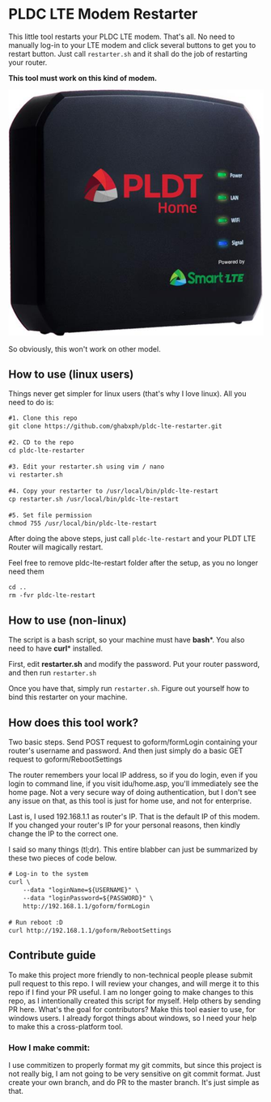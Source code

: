 # PLDC LTE Modem Restarter

This little tool restarts your PLDC LTE modem. That's all.
No need to manually log-in to your LTE modem and click
several buttons to get you to restart button. Just call
`restarter.sh` and it shall do the job of restarting your
router.

**This tool must work on this kind of modem.**

![pldc.jpg](pldc.jpg)


So obviously, this won't work on other model.

## How to use (linux users)
Things never get simpler for linux users (that's why I
love linux). All you need to do is:
```
#1. Clone this repo
git clone https://github.com/ghabxph/pldc-lte-restarter.git

#2. CD to the repo
cd pldc-lte-restarter

#3. Edit your restarter.sh using vim / nano
vi restarter.sh

#4. Copy your restarter to /usr/local/bin/pldc-lte-restart
cp restarter.sh /usr/local/bin/pldc-lte-restart

#5. Set file permission
chmod 755 /usr/local/bin/pldc-lte-restart
```

After doing the above steps, just call `pldc-lte-restart`
and your PLDT LTE Router will magically restart.

Feel free to remove pldc-lte-restart folder after the
setup, as you no longer need them
```
cd ..
rm -fvr pldc-lte-restart
```

## How to use (non-linux)
The script is a bash script, so your machine must have
**bash***. You also need to have **curl*** installed.

First, edit **restarter.sh** and modify the password.
Put your router password, and then run `restarter.sh`

Once you have that, simply run `restarter.sh`. Figure
out yourself how to bind this restarter on your machine.

## How does this tool work?
Two basic steps. Send POST request to goform/formLogin
containing your router's username and password. And then
just simply do a basic GET request to goform/RebootSettings

The router remembers your local IP address, so if you do
login, even if you login to command line, if you visit
idu/home.asp, you'll immediately see the home page. Not
a very secure way of doing authentication, but I don't see
any issue on that, as this tool is just for home use, and
not for enterprise.

Last is, I used 192.168.1.1 as router's IP. That is the
default IP of this modem. If you changed your router's IP
for your personal reasons, then kindly change the IP to
the correct one.

I said so many things (tl;dr). This entire blabber can
just be summarized by these two pieces of code below.
```
# Log-in to the system
curl \
    --data "loginName=${USERNAME}" \
    --data "loginPassword=${PASSWORD}" \
    http://192.168.1.1/goform/formLogin

# Run reboot :D
curl http://192.168.1.1/goform/RebootSettings
```

## Contribute guide
To make this project more friendly to non-technical people
please submit pull request to this repo. I will review
your changes, and will merge it to this repo if I find
your PR useful. I am no longer going to make changes to
this repo, as I intentionally created this script for
myself. Help others by sending PR here.  What's the goal
for contributors? Make this tool easier to use, for
windows users. I already forgot things about windows, so
I need your help to make this a cross-platform tool.

### How I make commit:
I use commitizen to properly format my git commits, but
since this project is not really big, I am not going to
be very sensitive on git commit format. Just create your
own branch, and do PR to the master branch. It's just
simple as that.
